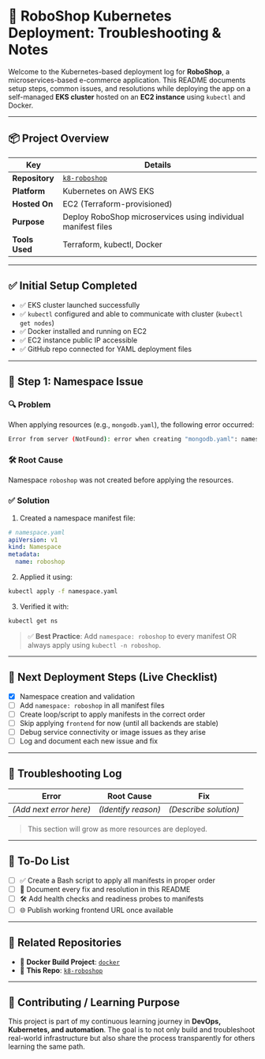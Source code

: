 
# 🚀 RoboShop Kubernetes Deployment: Troubleshooting & Notes

Welcome to the Kubernetes-based deployment log for **RoboShop**, a microservices-based e-commerce application. This README documents setup steps, common issues, and resolutions while deploying the app on a self-managed **EKS cluster** hosted on an **EC2 instance** using `kubectl` and Docker.

---

## 📦 Project Overview

| Key            | Details                                                        |
| -------------- | -------------------------------------------------------------- |
| **Repository** | [`k8-roboshop`](https://github.com/Nallagachu/k8-roboshop.git) |
| **Platform**   | Kubernetes on AWS EKS                                          |
| **Hosted On**  | EC2 (Terraform-provisioned)                                    |
| **Purpose**    | Deploy RoboShop microservices using individual manifest files  |
| **Tools Used** | Terraform, kubectl, Docker                                     |

---

## ✅ Initial Setup Completed

* ✅ EKS cluster launched successfully
* ✅ `kubectl` configured and able to communicate with cluster (`kubectl get nodes`)
* ✅ Docker installed and running on EC2
* ✅ EC2 instance public IP accessible
* ✅ GitHub repo connected for YAML deployment files

---

## 🧩 Step 1: Namespace Issue

### 🔍 Problem

When applying resources (e.g., `mongodb.yaml`), the following error occurred:

```bash
Error from server (NotFound): error when creating "mongodb.yaml": namespaces "roboshop" not found
```

### 🛠️ Root Cause

Namespace `roboshop` was not created before applying the resources.

### ✅ Solution

1. Created a namespace manifest file:

```yaml
# namespace.yaml
apiVersion: v1
kind: Namespace
metadata:
  name: roboshop
```

2. Applied it using:

```bash
kubectl apply -f namespace.yaml
```

3. Verified it with:

```bash
kubectl get ns
```

> ✅ **Best Practice**: Add `namespace: roboshop` to every manifest OR always apply using `kubectl -n roboshop`.

---

## 🔄 Next Deployment Steps (Live Checklist)

* [x] Namespace creation and validation
* [ ] Add `namespace: roboshop` in all manifest files
* [ ] Create loop/script to apply manifests in the correct order
* [ ] Skip applying `frontend` for now (until all backends are stable)
* [ ] Debug service connectivity or image issues as they arise
* [ ] Log and document each new issue and fix

---

## 🐛 Troubleshooting Log

| Error                   | Root Cause          | Fix                   |
| ----------------------- | ------------------- | --------------------- |
| *(Add next error here)* | *(Identify reason)* | *(Describe solution)* |

> This section will grow as more resources are deployed.

---

## 📘 To-Do List

* [ ] ✅ Create a Bash script to apply all manifests in proper order
* [ ] 📄 Document every fix and resolution in this README
* [ ] 🛠 Add health checks and readiness probes to manifests
* [ ] 🌐 Publish working frontend URL once available

---

## 📂 Related Repositories

* 🔗 **Docker Build Project**: [`docker`](https://github.com/Nallagachu/docker.git)
* 🔗 **This Repo**: [`k8-roboshop`](https://github.com/Nallagachu/k8-roboshop.git)

---

## 🙌 Contributing / Learning Purpose

This project is part of my continuous learning journey in **DevOps, Kubernetes, and automation**. The goal is to not only build and troubleshoot real-world infrastructure but also share the process transparently for others learning the same path.


